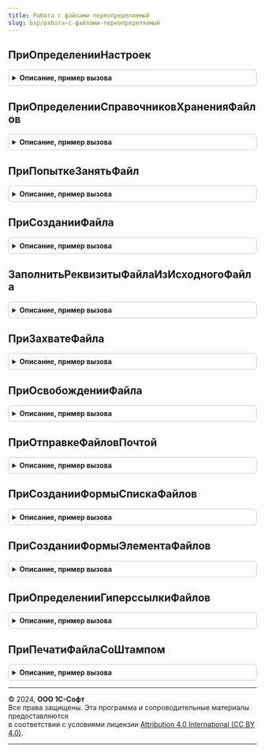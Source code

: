```yaml
---
title: Работа с файлами переопределяемый
slug: bsp/работа-с-файлами-переопределяемый
---
```



## ПриОпределенииНастроек
<details style="margin: 1em 0; padding: 0.5em; border: 1px solid #ccc; border-radius: 6px;">

<summary style="font-weight: bold; cursor: pointer;">Описание, пример вызова</summary>

```bsl

// Переопределение настроек присоединенных файлов.
//
// Параметры:
//   Настройки - Структура:
//     * НеОчищатьФайлы - Массив из ОбъектМетаданных - объекты, файлы которых не должны выводиться в настройках очистки
//                        файлов (например, служебные документы).
//     * НеСинхронизироватьФайлы - Массив из ОбъектМетаданных - объекты, файлы которых не должны выводиться в настройках
//                        синхронизации с облачными сервисами (например, служебные документы).
//     * НеСоздаватьФайлыПоШаблону - Массив из ОбъектМетаданных - объекты, для файлов которых отключена возможность
//                        создавать файлы по шаблонам.
//
// Пример:
//       Настройки.НеОчищатьФайлы.Добавить(Метаданные.Справочники.Номенклатура);
//       Настройки.НеСинхронизироватьФайлы.Добавить(Метаданные.Справочники.Партнеры);
//       Настройки.НеСоздаватьФайлыПоШаблону.Добавить(Метаданные.Справочники.Партнеры);
//
Процедура ПриОпределенииНастроек(Настройки) Экспорт
```

Пример вызова
```bsl
РаботаСФайламиПереопределяемый.ПриОпределенииНастроек(Настройки) 
```
</details>

## ПриОпределенииСправочниковХраненияФайлов
<details style="margin: 1em 0; padding: 0.5em; border: 1px solid #ccc; border-radius: 6px;">

<summary style="font-weight: bold; cursor: pointer;">Описание, пример вызова</summary>

```bsl

// Позволяет переопределить справочники хранения файлов по типам владельцев.
//
// Параметры:
//  ТипВладелецФайла  - Тип - тип ссылки объекта, к которому добавляется файл.
//
//  ИменаСправочников - Соответствие из КлючИЗначение:
//    * Ключ - Строка     - имя справочника присоединенных файлов.
//    * Значение - Булево - установить в Истина, чтобы отметить этот справочник как основной.
//                          Основной справочник используется для интерактивной работы с файлами.
//
// Пример:
//       Если ТипВладелецФайла = Тип("СправочникСсылка.Номенклатура") Тогда
//       	ИменаСправочников["НоменклатураПрисоединенныеФайлы"] = Ложь;
//       	ИменаСправочников.Вставить("Файлы", Истина);
//       КонецЕсли;
//
Процедура ПриОпределенииСправочниковХраненияФайлов(ТипВладелецФайла, ИменаСправочников) Экспорт
```

Пример вызова
```bsl
РаботаСФайламиПереопределяемый.ПриОпределенииСправочниковХраненияФайлов(ТипВладелецФайла, ИменаСправочников) 
```
</details>

## ПриПопыткеЗанятьФайл
<details style="margin: 1em 0; padding: 0.5em; border: 1px solid #ccc; border-radius: 6px;">

<summary style="font-weight: bold; cursor: pointer;">Описание, пример вызова</summary>

```bsl

// Позволяет отменить захват файла на основе анализа структуры с данными файла.
//
// Параметры:
//  ДанныеФайла    - см. РаботаСФайлами.ДанныеФайла.
//  ОписаниеОшибки - Строка - текст ошибки в случае невозможности занять файл.
//                   Если не пустая, файл невозможно занять.
//
Процедура ПриПопыткеЗанятьФайл(ДанныеФайла, ОписаниеОшибки = "") Экспорт
```

Пример вызова
```bsl
РаботаСФайламиПереопределяемый.ПриПопыткеЗанятьФайл(ДанныеФайла, ОписаниеОшибки);
```
</details>

## ПриСозданииФайла
<details style="margin: 1em 0; padding: 0.5em; border: 1px solid #ccc; border-radius: 6px;">

<summary style="font-weight: bold; cursor: pointer;">Описание, пример вызова</summary>

```bsl

// Вызывается при создании файла. Например, может использоваться для обработки логически связанных данных,
// которые должны изменяться при создании новых файлов.
//
// Параметры:
//  Файл - ОпределяемыйТип.ПрисоединенныйФайл - ссылка на созданный файл.
//
Процедура ПриСозданииФайла(Файл) Экспорт
```

Пример вызова
```bsl
РаботаСФайламиПереопределяемый.ПриСозданииФайла(Файл) 
```
</details>

## ЗаполнитьРеквизитыФайлаИзИсходногоФайла
<details style="margin: 1em 0; padding: 0.5em; border: 1px solid #ccc; border-radius: 6px;">

<summary style="font-weight: bold; cursor: pointer;">Описание, пример вызова</summary>

```bsl

// Вызывается после копирования файла из исходного файла для заполнения таких реквизитов нового файла,
// которые самостоятельно добавлены к справочнику Файлы или ВерсииФайлов в конфигурации.
//
// Параметры:
//  НовыйФайл    - СправочникСсылка.Файлы - ссылка на новый файл, который надо заполнить.
//  ИсходныйФайл - СправочникСсылка.Файлы - ссылка на исходный файл, откуда надо скопировать реквизиты.
//
Процедура ЗаполнитьРеквизитыФайлаИзИсходногоФайла(НовыйФайл, ИсходныйФайл) Экспорт
```

Пример вызова
```bsl
РаботаСФайламиПереопределяемый.ЗаполнитьРеквизитыФайлаИзИсходногоФайла(НовыйФайл, ИсходныйФайл) 
```
</details>

## ПриЗахватеФайла
<details style="margin: 1em 0; padding: 0.5em; border: 1px solid #ccc; border-radius: 6px;">

<summary style="font-weight: bold; cursor: pointer;">Описание, пример вызова</summary>

```bsl

// Вызывается при захвате файла. Позволяет изменить структуру с данными файла перед захватом.
//
// Параметры:
//  ДанныеФайла             - см. РаботаСФайлами.ДанныеФайла.
//  УникальныйИдентификатор - УникальныйИдентификатор - уникальный идентификатор формы.
//
Процедура ПриЗахватеФайла(ДанныеФайла, УникальныйИдентификатор) Экспорт
```

Пример вызова
```bsl
РаботаСФайламиПереопределяемый.ПриЗахватеФайла(ДанныеФайла, УникальныйИдентификатор) 
```
</details>

## ПриОсвобожденииФайла
<details style="margin: 1em 0; padding: 0.5em; border: 1px solid #ccc; border-radius: 6px;">

<summary style="font-weight: bold; cursor: pointer;">Описание, пример вызова</summary>

```bsl

// Вызывается при освобождении файла. Позволяет изменить структуру с данными файла при освобождении.
//
// Параметры:
//  ДанныеФайла - см. РаботаСФайлами.ДанныеФайла.
//  УникальныйИдентификатор -  УникальныйИдентификатор - уникальный идентификатор формы.
//
Процедура ПриОсвобожденииФайла(ДанныеФайла, УникальныйИдентификатор) Экспорт
```

Пример вызова
```bsl
РаботаСФайламиПереопределяемый.ПриОсвобожденииФайла(ДанныеФайла, УникальныйИдентификатор) 
```
</details>

## ПриОтправкеФайловПочтой
<details style="margin: 1em 0; padding: 0.5em; border: 1px solid #ccc; border-radius: 6px;">

<summary style="font-weight: bold; cursor: pointer;">Описание, пример вызова</summary>

```bsl

// Позволяет определить параметры электронного письма перед отправкой файла по почте.
//
// Параметры:
//  ПараметрыОтправки - см. РаботаСПочтовымиСообщениямиКлиент.ПараметрыОтправкиПисьма.
//  ФайлыДляОтправки  - Массив из ОпределяемыйТип.ПрисоединенныйФайл - список файлов для отправки.
//  ВладелецФайлов    - ОпределяемыйТип.ВладелецПрисоединенныхФайлов - объект-владелец файлов.
//  УникальныйИдентификатор - УникальныйИдентификатор - уникальный идентификатор,
//                который необходимо использовать, есть требуется помещение данных во временное хранилище.
//
Процедура ПриОтправкеФайловПочтой(ПараметрыОтправки, ФайлыДляОтправки, ВладелецФайлов, УникальныйИдентификатор) Экспорт
```

Пример вызова
```bsl
РаботаСФайламиПереопределяемый.ПриОтправкеФайловПочтой(ПараметрыОтправки, ФайлыДляОтправки, ВладелецФайлов, УникальныйИдентификатор) 
```
</details>

## ПриСозданииФормыСпискаФайлов
<details style="margin: 1em 0; padding: 0.5em; border: 1px solid #ccc; border-radius: 6px;">

<summary style="font-weight: bold; cursor: pointer;">Описание, пример вызова</summary>

```bsl

// Позволяет изменить стандартную форму списка файлов.
//
// Параметры:
//    Форма - ФормаКлиентскогоПриложения - форма списка файлов:
//      * ИмяСправочникаХранилищаФайлов - Строка
//      * ВладелецФайла - ОпределяемыйТип.ВладелецФайлов
//
Процедура ПриСозданииФормыСпискаФайлов(Форма) Экспорт
```

Пример вызова
```bsl
РаботаСФайламиПереопределяемый.ПриСозданииФормыСпискаФайлов(Форма) 
```
</details>

## ПриСозданииФормыЭлементаФайлов
<details style="margin: 1em 0; padding: 0.5em; border: 1px solid #ccc; border-radius: 6px;">

<summary style="font-weight: bold; cursor: pointer;">Описание, пример вызова</summary>

```bsl

// Позволяет изменить стандартную форму файла.
//
// Параметры:
//    Форма - ФормаКлиентскогоПриложения - форма файла:
//      * Объект - ОпределяемыйТип.ПрисоединенныйФайл
//
Процедура ПриСозданииФормыЭлементаФайлов(Форма) Экспорт
```

Пример вызова
```bsl
РаботаСФайламиПереопределяемый.ПриСозданииФормыЭлементаФайлов(Форма) 
```
</details>

## ПриОпределенииГиперссылкиФайлов
<details style="margin: 1em 0; padding: 0.5em; border: 1px solid #ccc; border-radius: 6px;">

<summary style="font-weight: bold; cursor: pointer;">Описание, пример вызова</summary>

```bsl

// Позволяет изменить структуру параметров для размещения гиперссылки присоединенных файлов на форме.
//
// Параметры:
//  ПараметрыГиперссылки - см. РаботаСФайлами.ГиперссылкаФайлов.
//
// Пример:
//  ПараметрыГиперссылки.Размещение = "КоманднаяПанель";
//
Процедура ПриОпределенииГиперссылкиФайлов(ПараметрыГиперссылки) Экспорт
```

Пример вызова
```bsl
РаботаСФайламиПереопределяемый.ПриОпределенииГиперссылкиФайлов(ПараметрыГиперссылки) 
```
</details>

## ПриПечатиФайлаСоШтампом
<details style="margin: 1em 0; padding: 0.5em; border: 1px solid #ccc; border-radius: 6px;">

<summary style="font-weight: bold; cursor: pointer;">Описание, пример вызова</summary>

```bsl

// Устарела.
//
// Параметры:
//  ПараметрыШтампа - Структура - возвращаемый параметр, со свойствами:
//      * ТекстОтметки         - Строка - описание расположения подлинника подписанного документа.
//      * Логотип              - Картинка - логотип, который будет выведен в штампе.
//  Сертификат      - СертификатКриптографии - сертификат, по которому формируется штамп электронной подписи.
//
Процедура ПриПечатиФайлаСоШтампом(ПараметрыШтампа, Сертификат) Экспорт
```

Пример вызова
```bsl
РаботаСФайламиПереопределяемый.ПриПечатиФайлаСоШтампом(ПараметрыШтампа, Сертификат) 
```
</details>

---

© 2024, **ООО 1С-Софт**  
Все права защищены. Эта программа и сопроводительные материалы предоставляются  
в соответствии с условиями лицензии [Attribution 4.0 International (CC BY 4.0)](https://creativecommons.org/licenses/by/4.0/legalcode).

---
